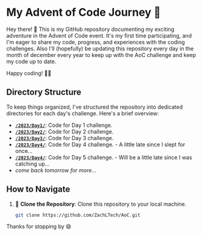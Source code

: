 # My Advent of Code Journey 🎄

Hey there! 👋 This is my GitHub repository documenting my exciting adventure in the Advent of Code event. It's my first time participating, and I'm eager to share my code, progress, and experiences with the coding challenges. Also I'll (hopefully) be updating this repository every day in the month of december every year to keep up with the AoC challenge and keep my code up to date.

Happy coding! 🚀🎅

## Directory Structure

To keep things organized, I've structured the repository into dedicated directories for each day's challenge. Here's a brief overview:

- [**`/2023/Day1/`**](https://github.com/ZachLTech/AoC/tree/main/2023/Day1): Code for Day 1 challenge.
- [**`/2023/Day2/`**](https://github.com/ZachLTech/AoC/tree/main/2023/Day2): Code for Day 2 challenge.
- [**`/2023/Day3/`**](https://github.com/ZachLTech/AoC/tree/main/2023/Day3): Code for Day 3 challenge.
- [**`/2023/Day4/`**](https://github.com/ZachLTech/AoC/tree/main/2023/Day4): Code for Day 4 challenge. - A little late since I slept for once...
- [**`/2023/Day4/`**](https://github.com/ZachLTech/AoC/tree/main/2023/Day5): Code for Day 5 challenge. - Will be a little late since I was catching up...
- *come back tomorrow for more...*

## How to Navigate

1. 🚀 **Clone the Repository**: Clone this repository to your local machine.

   ```bash
   git clone https://github.com/ZachLTech/AoC.git


Thanks for stopping by 😄 
